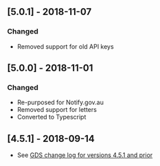 ## [5.0.1] - 2018-11-07

### Changed

- Removed support for old API keys

## [5.0.0] - 2018-11-01

### Changed

- Re-purposed for Notify.gov.au
- Removed support for letters
- Converted to Typescript

## [4.5.1] - 2018-09-14

- See [GDS change log for versions 4.5.1 and prior](https://github.com/alphagov/notifications-node-client/blob/master/CHANGELOG.md)
